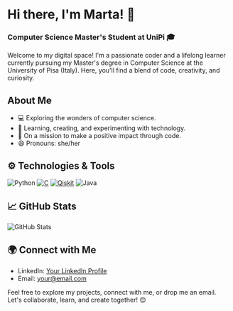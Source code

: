 <!--
**96hoshi/96hoshi** is a ✨ _special_ ✨ repository because its `README.md` (this file) appears on your GitHub profile.

Here are some ideas to get you started:

- 🔭 I’m currently working on ...
- 🌱 I’m currently learning ...
- 👯 I’m looking to collaborate on ...
- 🤔 I’m looking for help with ...
- 💬 Ask me about ...
- 📫 How to reach me: ...
- 😄 Pronouns: ...
- ⚡ Fun fact: ...
-->

# Hi there, I'm Marta! 👋
### Computer Science Master's Student at UniPi 🎓

Welcome to my digital space! I'm a passionate coder and a lifelong learner currently pursuing my Master's degree in Computer Science at the University of Pisa (Italy). Here, you'll find a blend of code, creativity, and curiosity.

## About Me
- 💻 Exploring the wonders of computer science.
- 🌱 Learning, creating, and experimenting with technology.
- 🚀 On a mission to make a positive impact through code.
- 😄 Pronouns: she/her

## ⚙️ Technologies & Tools
![Python](https://img.shields.io/badge/Python-3776AB?style=flat-square&logo=python&logoColor=white)
[![C](https://img.shields.io/badge/C-A8B9CC?style=flat-square&logo=c&logoColor=white)](https://en.wikipedia.org/wiki/C_(programming_language))
[![Qiskit](https://img.shields.io/badge/Qiskit-00AEE9?style=flat-square&logo=qiskit&logoColor=white)](https://qiskit.org/)
![Java](https://img.shields.io/badge/Java-007396?style=flat-square&logo=java&logoColor=white)

## 📈 GitHub Stats
![GitHub Stats](https://github-readme-stats.vercel.app/api?username=your-username&show_icons=true&count_private=true)

## 🌍 Connect with Me
- LinkedIn: [Your LinkedIn Profile](https://www.linkedin.com/in/marta-lo-cascio)
- Email: [your@email.com](m.locascio96@hotmail.com)

Feel free to explore my projects, connect with me, or drop me an email. Let's collaborate, learn, and create together! 😊
